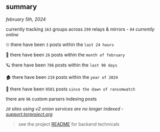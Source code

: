 
## summary
_february 5th, 2024_

currently tracking `163` groups across `299` relays & mirrors - _`94` currently online_

⏲ there have been `3` posts within the `last 24 hours`

🦈 there have been `26` posts within the `month of february`

🪐 there have been `786` posts within the `last 90 days`

🏚 there have been `219` posts within the `year of 2024`

🦕 there have been `9501` posts `since the dawn of ransomwatch`

there are `96` custom parsers indexing posts

_`20` sites using v2 onion services are no longer indexed - [support.torproject.org](https://support.torproject.org/onionservices/v2-deprecation/)_

> see the project [README](https://github.com/joshhighet/ransomwatch#ransomwatch--) for backend technicals
